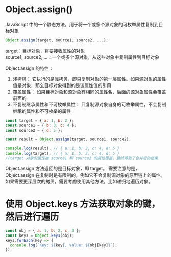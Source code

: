 # Object.assign() 
JavaScript 中的一个静态方法，用于将一个或多个源对象的可枚举属性复制到目标对象

```javascript
Object.assign(target, source1, source2, ...);
```
target：目标对象，将要接收属性的对象  
source1, source2, ...：一个或多个源对象，从这些对象中复制属性到目标对象  

Object.assign 的特性：
1. 浅拷贝： 它执行的是浅拷贝，即只复制对象的第一层属性。如果源对象的属性值是对象，那么目标对象得到的是该属性值的引用
2. 覆盖属性： 如果目标对象和源对象有相同的属性名，后面的源对象属性会覆盖前面的
3. 不复制继承属性和不可枚举属性： 只复制源对象自身的可枚举属性，不会复制继承的属性和不可枚举的属性

```javascript
const target = { a: 1, b: 2 };
const source1 = { b: 3, c: 4 };
const source2 = { d: 5 };

const result = Object.assign(target, source1, source2);

console.log(result); // { a: 1, b: 3, c: 4, d: 5 }
console.log(target); // { a: 1, b: 3, c: 4, d: 5 }
//target 对象的属性被 source1 和 source2 的属性覆盖，最终得到了合并后的结果
```
Object.assign 方法返回的是目标对象，即 target。
需要注意的是，Object.assign 在复制时是有限制的，例如它不会复制源对象的原型链上的属性。如果需要更深层次的拷贝，需要考虑使用其他方法，比如递归地遍历对象。


# 使用 Object.keys 方法获取对象的键，然后进行遍历
```javascript
const obj = { a: 1, b: 2, c: 3 };
const keys = Object.keys(obj);
keys.forEach(key => {
  console.log(`Key: ${key}, Value: ${obj[key]}`);
});
```